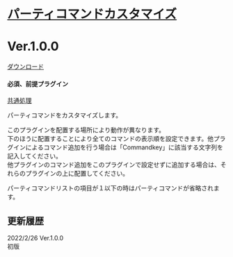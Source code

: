 # [パーティコマンドカスタマイズ](https://raw.githubusercontent.com/nuun888/MZ/master/NUUN_PartyCommandCustomize.js)
# Ver.1.0.0
[ダウンロード](https://raw.githubusercontent.com/nuun888/MZ/master/NUUN_PartyCommandCustomize.js)
#### 必須、前提プラグイン
[共通処理](https://github.com/nuun888/MZ/blob/master/README/Base.md)  

パーティコマンドをカスタマイズします。  

このプラグインを配置する場所により動作が異なります。  
下のほうに配置することにより全てのコマンドの表示順を設定できます。他プラグインによるコマンド追加を行う場合は「Commandkey」に該当する文字列を記入してください。  
他プラグインのコマンド追加をこのプラグインで設定せずに追加する場合は、それらのプラグインの上に配置してください。  

パーティコマンドリストの項目が１以下の時はパーティコマンドが省略されます。

## 更新履歴
2022/2/26 Ver.1.0.0  
初版  
